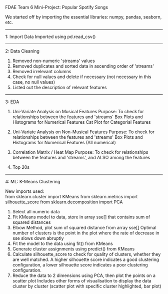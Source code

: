 FDAE Team 6 Mini-Project: Popular Spotify Songs

We started off by importing the essential libraries: numpy, pandas, seaborn, etc.

-----------------------------------------------------------------------------------------

1: Import Data
Imported using pd.read_csv()

-----------------------------------------------------------------------------------------

2: Data Cleaning
1. Removed non-numeric 'streams' values
2. Removed duplicates and sorted data in ascending order of 'streams'
3. Removed irrelevant columns
4. Check for null values and delete if necessary
   (not necessary in this case, no null values)
5. Listed out the description of relevant features

-----------------------------------------------------------------------------------------

3: EDA

1. Uni-Variate Analysis on Musical Features
   Purpose: To check for relationships between the features and 'streams'
   Box Plots and Histograms for Numerical Features
   Cat Plot for Categorial Features

2. Uni-Variate Analysis on Non-Musical Features
   Purpose: To check for relationships between the features and 'streams'
   Box Plots and Histograms for Numerical Features (All numerical)

3. Correlation Matrix / Heat Map
   Purpose: To check for relationships between the features and 'streams', and ALSO among the features

4. Top 20s

-----------------------------------------------------------------------------------------

4: ML: K-Means Clustering

New imports used:  
from sklearn.cluster import KMeans
from sklearn.metrics import silhouette_score
from sklearn.decomposition import PCA

1. Select all numeric data
2. Fit KMeans model to data, store in array sse[] that contains sum of squared distances
3. Elbow Method, plot sum of squared distance from array sse[]
   Optimal number of clusters is the point in the plot where the rate of decrease in sse slows down abruptly
4. Fit the model to the data using fit() from KMeans
5. Generate cluster assignments using predict() from KMeans
6. Calculate silhouette_score to check for quality of clusters, whether they are well matched.
   A higher silhouette score indicates a good clustering configuration,
   a lower silhouette score indicates a poor clustering configuration.
7. Reduce the data to 2 dimensions using PCA, then plot the points on a scatter plot
   Includes other forms of visualisation to display the data cluster by cluster
   (scatter plot with specific cluster highlighted, bar plot)